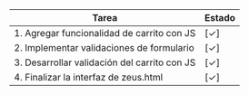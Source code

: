 Tarea                                        | Estado
-------------------------------------------  | --------
1. Agregar funcionalidad de carrito con JS   | [✓]
2. Implementar validaciones de formulario    | [✓]
3. Desarrollar validación del carrito con JS | [✓]
4. Finalizar la interfaz de zeus.html        | [✓]